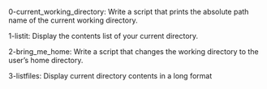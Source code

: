 0-current_working_directory: Write a script that prints the absolute path name of the current working directory.

1-listit: Display the contents list of your current directory.

2-bring_me_home: Write a script that changes the working directory to the user’s home directory.

3-listfiles: Display current directory contents in a long format